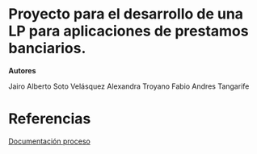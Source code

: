 # Proyecto para el desarrollo de una LP para aplicaciones de prestamos banciarios.

**Autores**

Jairo Alberto Soto Velásquez
Alexandra Troyano
Fabio Andres Tangarife

# Referencias

[Documentación proceso](https://eafit.sharepoint.com/:f:/s/jasotovdocs/Em5Z60mKDXdAgrU4q1dbGEEBDQIde8xLA7wRjG-nloQuIQ?e=VPLp1S)